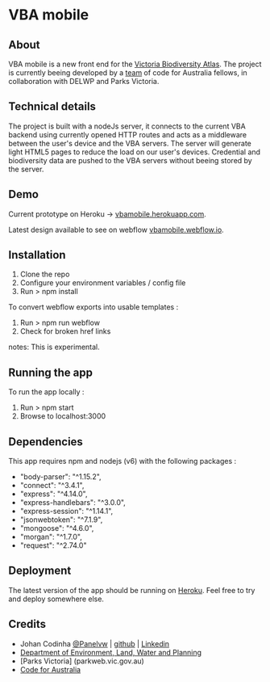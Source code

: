 # VBA mobile

## About

VBA mobile is a new front end for the [Victoria Biodiversity Atlas](https://vba.dse.vic.gov.au).
The project is currently beeing developed by a [team](https://codeforaustralia.github.io/biodiversity) of code for Australia fellows, in collaboration with DELWP and Parks Victoria.

## Technical details

The project is built with a nodeJs server, it connects to the current VBA backend using currently opened HTTP routes and acts as a middleware between the user's device and the VBA servers.
The server will generate light HTML5 pages to reduce the load on our user's devices. Credential and biodiversity data are pushed to the VBA servers without beeing stored by the server.

## Demo

Current prototype on Heroku -> [vbamobile.herokuapp.com](https://vbamobile.herokuapp.com).

Latest design available to see on webflow [vbamobile.webflow.io](http://vbamobile.webflow.io).


## Installation

1. Clone the repo
2. Configure your environment  variables / config file
3. Run > npm install

To convert webflow exports into usable templates : 

1. Run > npm run webflow
2. Check for broken href links

notes: This is experimental.

## Running the app

To run the app locally :

1. Run > npm start
2. Browse to localhost:3000

## Dependencies
This app requires npm and nodejs (v6) with the following packages : 

* "body-parser": "^1.15.2",
* "connect": "^3.4.1",
* "express": "^4.14.0",
* "express-handlebars": "^3.0.0",
* "express-session": "^1.14.1",
* "jsonwebtoken": "^7.1.9",
* "mongoose": "^4.6.0",
* "morgan": "^1.7.0",
* "request": "^2.74.0"
    
    

## Deployment

The latest version of the app should be running on [Heroku](https://vbamobile.herokuapp.com). Feel free to try and deploy somewhere else.

## Credits

* Johan Codinha [@Panelvw](https://twitter.com/panelvw) | [github](https://github.com/JohanCodinha) | [Linkedin](https://au.linkedin.com/in/johancodinha)
* [Department of Environment, Land, Water and Planning](delwp.vic.gov.au/)
* [Parks Victoria] (parkweb.vic.gov.au)
* [Code for Australia](https://codeforaustralia.org)
